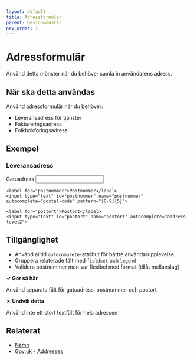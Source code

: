 ```yaml
---
layout: default
title: Adressformulär
parent: Designmönster
nav_order: 1
---
```


# Adressformulär

Använd detta mönster när du behöver samla in användarens adress.

## När ska detta användas

Använd adressformulär när du behöver:
- Leveransadress för tjänster
- Faktureringsadress
- Folkbokföringsadress

## Exempel

<div class="example">
  <h3>Leveransadress</h3>
  <form>
    <label for="gatuadress">Gatuadress</label>
    <input type="text" id="gatuadress" name="gatuadress" autocomplete="street-address">
    
    <label for="postnummer">Postnummer</label>
    <input type="text" id="postnummer" name="postnummer" autocomplete="postal-code" pattern="[0-9]{5}">
    
    <label for="postort">Postort</label>
    <input type="text" id="postort" name="postort" autocomplete="address-level2">
  </form>
</div>

## Tillgänglighet

- Använd alltid `autocomplete`-attribut för bättre användarupplevelse
- Gruppera relaterade fält med `fieldset` och `legend`
- Validera postnummer men var flexibel med format (tillåt mellanslag)

<div class="do-dont">
  <div class="do">
    <strong>✓ Gör så här</strong>
    <p>Använd separata fält för gatuadress, postnummer och postort</p>
  </div>
  <div class="dont">
    <strong>✗ Undvik detta</strong>
    <p>Använd inte ett stort textfält för hela adressen</p>
  </div>
</div>

## Relaterat

- [Namn](namn)
- [Gov.uk - Addresses](https://design-system.service.gov.uk/patterns/addresses/)